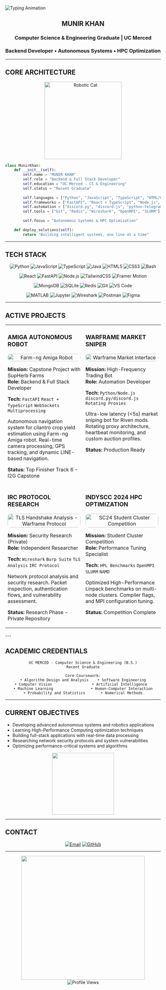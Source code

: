 # <div align="center">
  <img src="https://readme-typing-svg.herokuapp.com?font=Roboto+Mono&weight=700&size=40&duration=3000&pause=1000&color=FF6B35&center=true&vCenter=true&width=700&height=80&lines=MUNIR+KHAN;Backend+Developer;Autonomous+Systems;HPC+Specialist" alt="Typing Animation" />
</div>

<div align="center">

## MUNIR KHAN
### Computer Science & Engineering Graduate | UC Merced
### Backend Developer • Autonomous Systems • HPC Optimization

</div>

---

## CORE ARCHITECTURE

<div align="center">
  <img alt="Robotic Cat" width="250" src="https://user-images.githubusercontent.com/74038190/212749447-bfb7e725-6987-49d9-ae85-2015e3e7cc41.gif">
</div>

```python
class MunirKhan:
    def __init__(self):
        self.name = "MUNIR KHAN"
        self.role = "Backend & Full Stack Developer"
        self.education = "UC Merced - CS & Engineering"
        self.status = "Recent Graduate"
        
        self.languages = ["Python", "JavaScript", "TypeScript", "HTML/CSS", "Bash"]
        self.frameworks = ["FastAPI", "React + TypeScript", "Node.js", "Tailwind CSS"]
        self.automation = ["discord.py", "discord.js", "python-telegram-bot"]
        self.tools = ["Git", "Redis", "Wireshark", "OpenMPI", "SLURM"]
        
        self.focus = "Autonomous Systems & HPC Optimization"
        
    def deploy_solutions(self):
        return "Building intelligent systems, one line at a time"
```

---

## TECH STACK

<div align="center">

![Python](https://img.shields.io/badge/Python-3776AB?style=for-the-badge&logo=python&logoColor=white)
![JavaScript](https://img.shields.io/badge/JavaScript-F7DF1E?style=for-the-badge&logo=javascript&logoColor=black)
![TypeScript](https://img.shields.io/badge/TypeScript-007ACC?style=for-the-badge&logo=typescript&logoColor=white)
![Java](https://img.shields.io/badge/Java-ED8B00?style=for-the-badge&logo=java&logoColor=white)
![HTML5](https://img.shields.io/badge/HTML5-E34F26?style=for-the-badge&logo=html5&logoColor=white)
![CSS3](https://img.shields.io/badge/CSS3-1572B6?style=for-the-badge&logo=css3&logoColor=white)
![Bash](https://img.shields.io/badge/Bash-4EAA25?style=for-the-badge&logo=gnu-bash&logoColor=white)

![React](https://img.shields.io/badge/React-20232A?style=for-the-badge&logo=react&logoColor=61DAFB)
![FastAPI](https://img.shields.io/badge/FastAPI-005571?style=for-the-badge&logo=fastapi)
![Node.js](https://img.shields.io/badge/Node.js-43853D?style=for-the-badge&logo=node.js&logoColor=white)
![TailwindCSS](https://img.shields.io/badge/Tailwind_CSS-38B2AC?style=for-the-badge&logo=tailwind-css&logoColor=white)
![Framer Motion](https://img.shields.io/badge/Framer_Motion-0055FF?style=for-the-badge&logo=framer&logoColor=white)

![MongoDB](https://img.shields.io/badge/MongoDB-4EA94B?style=for-the-badge&logo=mongodb&logoColor=white)
![SQLite](https://img.shields.io/badge/SQLite-07405E?style=for-the-badge&logo=sqlite&logoColor=white)
![Redis](https://img.shields.io/badge/Redis-DC382D?style=for-the-badge&logo=redis&logoColor=white)
![Git](https://img.shields.io/badge/Git-F05032?style=for-the-badge&logo=git&logoColor=white)
![VS Code](https://img.shields.io/badge/VS_Code-0078D4?style=for-the-badge&logo=visual%20studio%20code&logoColor=white)

![MATLAB](https://img.shields.io/badge/MATLAB-0076A8?style=for-the-badge&logo=mathworks&logoColor=white)
![Jupyter](https://img.shields.io/badge/Jupyter-F37626?style=for-the-badge&logo=Jupyter&logoColor=white)
![Wireshark](https://img.shields.io/badge/Wireshark-1679A7?style=for-the-badge&logo=wireshark&logoColor=white)
![Postman](https://img.shields.io/badge/Postman-FF6C37?style=for-the-badge&logo=postman&logoColor=white)
![Figma](https://img.shields.io/badge/Figma-F24E1E?style=for-the-badge&logo=figma&logoColor=white)

</div>

---

## ACTIVE PROJECTS

<table>
<tr>
<td width="50%" valign="top">

### AMIGA AUTONOMOUS ROBOT
<div align="center">
  <img src="https://github.com/user-attachments/assets/f4a439c8-2176-4a50-a3ba-3b354d7fd5b7" width="100%" alt="Farm-ng Amiga Robot" style="border-radius: 10px;"/>
</div>

**Mission:** Capstone Project with SupHerb Farms  
**Role:** Backend & Full Stack Developer

**Tech:** `FastAPI` `React + TypeScript` `WebSockets` `Multiprocessing`

Autonomous navigation system for cilantro crop yield estimation using Farm-ng Amiga robot. Real-time camera processing, GPS tracking, and dynamic LINE-based navigation.

**Status:** Top Finisher Track 6 - I2G Capstone

</td>
<td width="50%" valign="top">

### WARFRAME MARKET SNIPER
<div align="center">
  <img src="https://github.com/user-attachments/assets/1078c934-dfe2-4d90-aa8e-2cdc9ad4198a" width="100%" alt="Warframe Market Interface" style="border-radius: 10px;"/>
</div>

**Mission:** High-Frequency Trading Bot  
**Role:** Automation Developer

**Tech:** `Python/Node.js` `discord.py/discord.js` `Rotating Proxies`

Ultra-low latency (<5s) market sniping bot for Riven mods. Rotating proxy architecture, heartbeat monitoring, and custom auction profiles.

**Status:** Production Ready

</td>
</tr>
<tr>
<td width="50%" valign="top">

### IRC PROTOCOL RESEARCH
<div align="center">
  <img src="https://github.com/user-attachments/assets/3f01688a-7933-42f8-9246-4b354e6d9664" width="100%" alt="TLS Handshake Analysis - Warframe Protocol" style="border-radius: 10px;"/>
</div>

**Mission:** Security Research (Private)  
**Role:** Independent Researcher

**Tech:** `Wireshark` `Burp Suite` `TLS Analysis` `IRC Protocol`

Network protocol analysis and security research. Packet inspection, authentication flows, and vulnerability assessment.

**Status:** Research Phase - Private Repository

</td>
<td width="50%" valign="top">

### INDYSCC 2024 HPC OPTIMIZATION
<div align="center">
  <img src="https://github.com/user-attachments/assets/ca06fc42-cba4-45f4-b703-4333cf114417" width="100%" alt="SC24 Student Cluster Competition" style="border-radius: 10px;"/>
</div>

**Mission:** Student Cluster Competition  
**Role:** Performance Tuning Specialist

**Tech:** `HPL Benchmarks` `OpenMPI` `SLURM` `NAMD`

Optimized High-Performance Linpack benchmarks on multi-node clusters. Compiler flags, and MPI configuration tuning.

**Status:** Competition Complete

</td>
</tr>
</table>
---

## ACADEMIC CREDENTIALS

<div align="center">

```
UC MERCED - Computer Science & Engineering (B.S.)
Recent Graduate

Core Coursework:
• Algorithm Design and Analysis    • Software Engineering
• Computer Vision                  • Artificial Intelligence  
• Machine Learning                 • Human-Computer Interaction
• Probability and Statistics       • Numerical Methods
```

</div>

---

## CURRENT OBJECTIVES

- Developing advanced autonomous systems and robotics applications
- Learning High-Performance Computing optimization techniques  
- Building full-stack applications with real-time data processing
- Researching network security protocols and system vulnerabilities
- Optimizing performance-critical systems and algorithms

<div align="center">
  <img src="https://user-images.githubusercontent.com/74038190/212749171-b84692a8-2b04-4e3b-93ca-ac14705da224.gif" width="200"/>
</div>

---

## CONTACT

<div align="center">

[![Email](https://img.shields.io/badge/Email-D14836?style=for-the-badge&logo=gmail&logoColor=white)](mailto:munirk79@gmail.com)
[![GitHub](https://img.shields.io/badge/GitHub-100000?style=for-the-badge&logo=github&logoColor=white)](https://github.com/KINGDRAGONER)

</div>

---

<div align="center">
  <img src="https://user-images.githubusercontent.com/74038190/212284158-e840e285-664b-44d7-b79b-e264b5e54825.gif" width="400"/>
</div>

<div align="center">
  <img src="https://komarev.com/ghpvc/?username=KINGDRAGONER&label=Profile+Views&color=ff6b35&style=for-the-badge" alt="Profile Views" />
</div>
